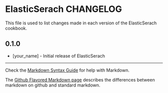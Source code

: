 # ElasticSerach CHANGELOG

This file is used to list changes made in each version of the ElasticSerach cookbook.

## 0.1.0
- [your_name] - Initial release of ElasticSerach

- - -
Check the [Markdown Syntax Guide](http://daringfireball.net/projects/markdown/syntax) for help with Markdown.

The [Github Flavored Markdown page](http://github.github.com/github-flavored-markdown/) describes the differences between markdown on github and standard markdown.
